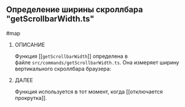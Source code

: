 
## Определение ширины скроллбара **"getScrollbarWidth.ts"**
#map 

1. ОПИСАНИЕ

	Функция [[`getScrollbarWidth`]] определена в файле `src/commands/getScrollbarWidth.ts`. Она измеряет ширину вертикального скроллбара браузера:
		
2. ДАЛЕЕ 

	Функция используется в тот момент, когда [[отключается прокрутка]].